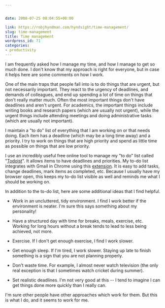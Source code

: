 ```yaml
---


date: 2008-07-25 08:04:55+00:00

link: https://robjhyndman.com/hyndsight/time-management/
slug: time-management
title: Time management
wordpress_id: 71
categories:
- productivity
---
```


I am frequently asked how I manage my time, and how I manage to get so much done. I don't know that my approach is right for everyone, but in case it helps here are some comments on how I work.

One of the main traps that people fall into is to do things that are urgent, but not necessarily important.  They react to the urgency of deadlines, and demands of colleagues, and end up spending a lot of time on things  that don't really matter much. Often the most important things don't have deadlines and aren't urgent. For academics, the important things include writing books and research papers (which are usually not urgent), while the urgent things include attending meetings and doing administrative tasks (which are usually not  important).

I maintain a "to do" list of everything that I am working on or that needs doing. Each item  has a deadline (which may be a long time away) and a priority. I try to work on things that are high priority  and spend as little time as possible on things that are low priority.

I use an incredibly useful free online tool to manage my "to do" list called  "[Todoist](http://www.todoist.com)". It allows items to have deadlines and priorities. My to-do list integrates with Gmail in Chrome using this [extension](https://chrome.google.com/webstore/detail/todoist-for-gmail/clgenfnodoocmhnlnpknojdbjjnmecff). It is easy to add tasks, change deadlines, mark items as completed, etc. Because I usually  have my browser open, this keeps my to-do list visible as well and reminds me what I should be  working on. 

In addition to the to-do list, here are some additional ideas that I find helpful.



	
  * Work in an uncluttered, tidy environment. I find I work better if the environment is neater. I'm sure  this says something about my personality!

	
  * Have a structured day with time for breaks, meals, exercise, etc. Working for long hours without a break  tends to lead to less being achieved, not more.

	
  * Exercise. If I don't get enough exercise, I find I work slower.

	
  * Get enough sleep. If I'm tired, I work slower. Staying up late to finish something is a sign that you are  not planning properly.

	
  * Don't waste time. For example, I almost never watch television (the only real exception is that I  sometimes watch cricket during summer).

	
  * Set realistic deadlines. I'm not very good at this -- I tend to imagine I can get things done more  quickly than I really can.


I'm sure other people have other approaches which work for them. But this is what I do, and it  seems to work for me.
